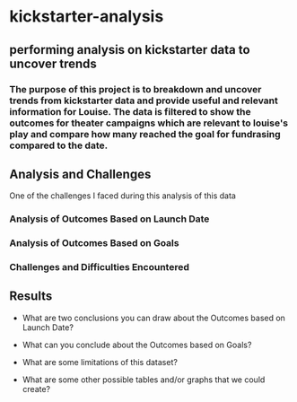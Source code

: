 # kickstarter-analysis
## performing analysis on kickstarter data to uncover trends
### The purpose of this project is to breakdown and uncover trends from kickstarter data and provide useful and relevant information for Louise. The data is filtered to show the outcomes for theater campaigns which are relevant to louise's play and compare how many reached the goal for fundrasing compared to the date. 
## Analysis and Challenges
One of the challenges I faced during this analysis of this data

### Analysis of Outcomes Based on Launch Date

### Analysis of Outcomes Based on Goals

### Challenges and Difficulties Encountered

## Results

- What are two conclusions you can draw about the Outcomes based on Launch Date?

- What can you conclude about the Outcomes based on Goals?

- What are some limitations of this dataset?

- What are some other possible tables and/or graphs that we could create?
